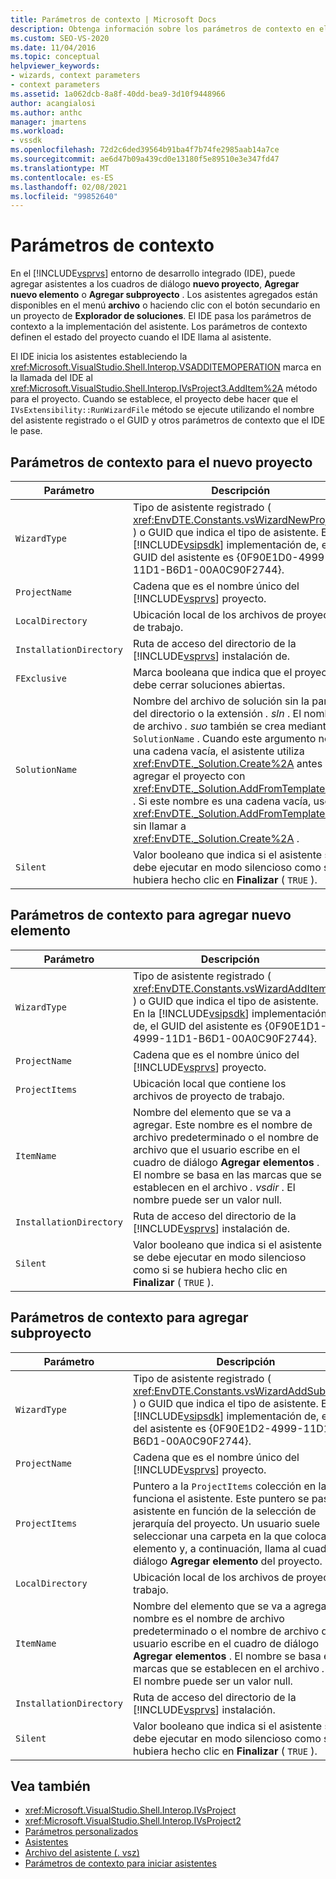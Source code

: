 ```yaml
---
title: Parámetros de contexto | Microsoft Docs
description: Obtenga información sobre los parámetros de contexto en el entorno de desarrollo integrado (IDE) de Visual Studio que definen el estado de un proyecto al agregar o implementar un asistente.
ms.custom: SEO-VS-2020
ms.date: 11/04/2016
ms.topic: conceptual
helpviewer_keywords:
- wizards, context parameters
- context parameters
ms.assetid: 1a062dcb-8a8f-40dd-bea9-3d10f9448966
author: acangialosi
ms.author: anthc
manager: jmartens
ms.workload:
- vssdk
ms.openlocfilehash: 72d2c6ded39564b91ba4f7b74fe2985aab14a7ce
ms.sourcegitcommit: ae6d47b09a439cd0e13180f5e89510e3e347fd47
ms.translationtype: MT
ms.contentlocale: es-ES
ms.lasthandoff: 02/08/2021
ms.locfileid: "99852640"
---
```

# <a name="context-parameters"></a>Parámetros de contexto
En el [!INCLUDE[vsprvs](../../code-quality/includes/vsprvs_md.md)] entorno de desarrollo integrado (IDE), puede agregar asistentes a los cuadros de diálogo **nuevo proyecto**, **Agregar nuevo elemento** o **Agregar subproyecto** . Los asistentes agregados están disponibles en el menú **archivo** o haciendo clic con el botón secundario en un proyecto de **Explorador de soluciones**. El IDE pasa los parámetros de contexto a la implementación del asistente. Los parámetros de contexto definen el estado del proyecto cuando el IDE llama al asistente.

 El IDE inicia los asistentes estableciendo la <xref:Microsoft.VisualStudio.Shell.Interop.VSADDITEMOPERATION> marca en la llamada del IDE al <xref:Microsoft.VisualStudio.Shell.Interop.IVsProject3.AddItem%2A> método para el proyecto. Cuando se establece, el proyecto debe hacer que el `IVsExtensibility::RunWizardFile` método se ejecute utilizando el nombre del asistente registrado o el GUID y otros parámetros de contexto que el IDE le pase.

## <a name="context-parameters-for-new-project"></a>Parámetros de contexto para el nuevo proyecto

| Parámetro | Descripción |
|-------------------------| - |
| `WizardType` | Tipo de asistente registrado ( <xref:EnvDTE.Constants.vsWizardNewProject> ) o GUID que indica el tipo de asistente. En la [!INCLUDE[vsipsdk](../../extensibility/includes/vsipsdk_md.md)] implementación de, el GUID del asistente es {0F90E1D0-4999-11D1-B6D1-00A0C90F2744}. |
| `ProjectName` | Cadena que es el nombre único del [!INCLUDE[vsprvs](../../code-quality/includes/vsprvs_md.md)] proyecto. |
| `LocalDirectory` | Ubicación local de los archivos de proyecto de trabajo. |
| `InstallationDirectory` | Ruta de acceso del directorio de la [!INCLUDE[vsprvs](../../code-quality/includes/vsprvs_md.md)] instalación de. |
| `FExclusive` | Marca booleana que indica que el proyecto debe cerrar soluciones abiertas. |
| `SolutionName` | Nombre del archivo de solución sin la parte del directorio o la extensión *. sln* . El nombre de archivo *. suo* también se crea mediante `SolutionName` . Cuando este argumento no es una cadena vacía, el asistente utiliza <xref:EnvDTE._Solution.Create%2A> antes de agregar el proyecto con <xref:EnvDTE._Solution.AddFromTemplate%2A> . Si este nombre es una cadena vacía, use <xref:EnvDTE._Solution.AddFromTemplate%2A> sin llamar a <xref:EnvDTE._Solution.Create%2A> . |
| `Silent` | Valor booleano que indica si el asistente se debe ejecutar en modo silencioso como si se hubiera hecho clic en **Finalizar** ( `TRUE` ). |

## <a name="context-parameters-for-add-new-item"></a>Parámetros de contexto para agregar nuevo elemento

| Parámetro | Descripción |
|-------------------------| - |
| `WizardType` | Tipo de asistente registrado ( <xref:EnvDTE.Constants.vsWizardAddItem> ) o GUID que indica el tipo de asistente. En la [!INCLUDE[vsipsdk](../../extensibility/includes/vsipsdk_md.md)] implementación de, el GUID del asistente es {0F90E1D1-4999-11D1-B6D1-00A0C90F2744}. |
| `ProjectName` | Cadena que es el nombre único del [!INCLUDE[vsprvs](../../code-quality/includes/vsprvs_md.md)] proyecto. |
| `ProjectItems` | Ubicación local que contiene los archivos de proyecto de trabajo. |
| `ItemName` | Nombre del elemento que se va a agregar. Este nombre es el nombre de archivo predeterminado o el nombre de archivo que el usuario escribe en el cuadro de diálogo **Agregar elementos** . El nombre se basa en las marcas que se establecen en el archivo *. vsdir* . El nombre puede ser un valor null. |
| `InstallationDirectory` | Ruta de acceso del directorio de la [!INCLUDE[vsprvs](../../code-quality/includes/vsprvs_md.md)] instalación de. |
| `Silent` | Valor booleano que indica si el asistente se debe ejecutar en modo silencioso como si se hubiera hecho clic en **Finalizar** ( `TRUE` ). |

## <a name="context-parameters-for-add-sub-project"></a>Parámetros de contexto para agregar subproyecto

| Parámetro | Descripción |
|-------------------------| - |
| `WizardType` | Tipo de asistente registrado ( <xref:EnvDTE.Constants.vsWizardAddSubProject> ) o GUID que indica el tipo de asistente. En la [!INCLUDE[vsipsdk](../../extensibility/includes/vsipsdk_md.md)] implementación de, el GUID del asistente es {0F90E1D2-4999-11D1-B6D1-00A0C90F2744}. |
| `ProjectName` | Cadena que es el nombre único del [!INCLUDE[vsprvs](../../code-quality/includes/vsprvs_md.md)] proyecto. |
| `ProjectItems` | Puntero a la `ProjectItems` colección en la que funciona el asistente. Este puntero se pasa al asistente en función de la selección de jerarquía del proyecto. Un usuario suele seleccionar una carpeta en la que colocar el elemento y, a continuación, llama al cuadro de diálogo **Agregar elemento** del proyecto. |
| `LocalDirectory` | Ubicación local de los archivos de proyecto de trabajo. |
| `ItemName` | Nombre del elemento que se va a agregar. Este nombre es el nombre de archivo predeterminado o el nombre de archivo que el usuario escribe en el cuadro de diálogo **Agregar elementos** . El nombre se basa en las marcas que se establecen en el archivo *. vsdir* . El nombre puede ser un valor null. |
| `InstallationDirectory` | Ruta de acceso del directorio de la [!INCLUDE[vsprvs](../../code-quality/includes/vsprvs_md.md)] instalación. |
| `Silent` | Valor booleano que indica si el asistente se debe ejecutar en modo silencioso como si se hubiera hecho clic en **Finalizar** ( `TRUE` ). |

## <a name="see-also"></a>Vea también
- <xref:Microsoft.VisualStudio.Shell.Interop.IVsProject>
- <xref:Microsoft.VisualStudio.Shell.Interop.IVsProject2>
- [Parámetros personalizados](../../extensibility/internals/custom-parameters.md)
- [Asistentes](../../extensibility/internals/wizards.md)
- [Archivo del asistente (. vsz)](../../extensibility/internals/wizard-dot-vsz-file.md)
- [Parámetros de contexto para iniciar asistentes](/previous-versions/tz690efs(v=vs.140))